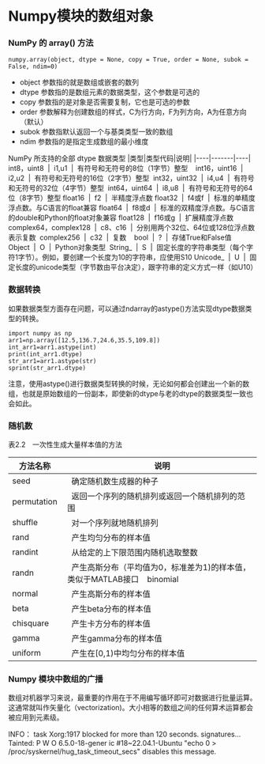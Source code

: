 # Numpy模块的数组对象

### NumPy 的 array() 方法
```
numpy.array(object, dtype = None, copy = True, order = None, subok = False, ndim=0)
```
* object 参数指的就是数组或嵌套的数列
* dtype 参数指的是数组元素的数据类型，这个参数是可选的
* copy 参数指的是对象是否需要复制，它也是可选的参数
* order 参数解释为创建数组的样式，C为行方向，F为列方向，A为任意方向（默认）
* subok 参数指默认返回一个与基类类型一致的数组
* ndim 参数指的是指定生成数组的最小维度

NumPy 所支持的全部 dtype 数据类型
|类型|类型代码|说明|
|----|-------|----|
int8，uint8  |  i1,u1  |  有符号和无符号的8位（1字节）整型    
int16，uint16  |  i2,u2  |  有符号和无符号的16位（2字节）整型 
int32，uint32  |  i4,u4  |  有符号和无符号的32位（4字节）整型  
int64，uint64  |  i8,u8  |  有符号和无符号的64位（8字节）整型
float16  |  f2  |  半精度浮点数
float32  |  f4或f  |  标准的单精度浮点数。与C语言的float兼容
float64  |  f8或d  |  标准的双精度浮点数。与C语言的double和Python的float对象兼容
float128  |  f16或g  |  扩展精度浮点数    
complex64，complex128  |  c8、c16  |  分别用两个32位、64位或128位浮点数表示复数  
complex256  |  c32  |  复数    
bool  |  ?  |  存储True和False值    
Object  |  O  |  Python对象类型 
String_  |  S  |  固定长度的字符串类型（每个字符1字节）。例如，要创建一个长度为10的字符串，应使用S10
Unicode_  |  U  |  固定长度的unicode类型（字节数由平台决定），跟字符串的定义方式一样（如U10）

### 数据转换
如果数据类型方面存在问题，可以通过ndarray的astype()方法实现dtype数据类型的转换。
```
import numpy as np 
arr1=np.array([12.5,136.7,24.6,35.5,109.8]) 
int_arr1=arr1.astype(int) 
print(int_arr1.dtype) 
str_arr1=arr1.astype(str) 
sprint(str_arr1.dtype)
```
注意，使用astype()进行数据类型转换的时候，无论如何都会创建出一个新的数组，也就是原始数组的一份副本，即使新的dtype与老的dtype的数据类型一致也会如此。

###  随机数
表2.2　一次性生成大量样本值的方法

方法名称  |  说明
--------- | ---------
seed  |  确定随机数生成器的种子    
permutation  |  返回一个序列的随机排列或返回一个随机排列的范围    
shuffle  |  对一个序列就地随机排列    
rand  |  产生均匀分布的样本值    
randint  |  从给定的上下限范围内随机选取整数    
randn  |  产生高斯分布（平均值为0，标准差为1)的样本值，类似于MATLAB接口    binomial |   产生二项分布的样本值
normal  |  产生高斯分布的样本值    
beta  |  产生beta分布的样本值    
chisquare  |  产生卡方分布的样本值    
gamma  |  产生gamma分布的样本值    
uniform  |  产生在[0,1)中均匀分布的样本值  


### Numpy 模块中数组的广播
数组对机器学习来说，最重要的作用在于不用编写循环即可对数据进行批量运算。这通常就叫作矢量化（vectorization)。大小相等的数组之间的任何算术运算都会被应用到元素级。


INFO： task Xorg:1917 blocked for more than 120 seconds. signatures...
Tainted: P    W  O    6.5.0-18-gener ic #18~22.04.1-Ubuntu
"echo 0 > /proc/syskernel/hug_task_timeout_secs" disables this message.